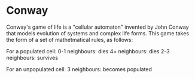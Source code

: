 # Conway
Conway's game of life is a "cellular automaton" invented by John Conway that models evolution of systems and complex life forms.
This game takes the form of a set of mathetmatical rules, as follows:

For a populated cell:
    0-1 neighbours: dies
    4+ neighbours: dies
    2-3 neighbours: survives

For an unpopulated cell:
    3 neighbours: becomes populated
